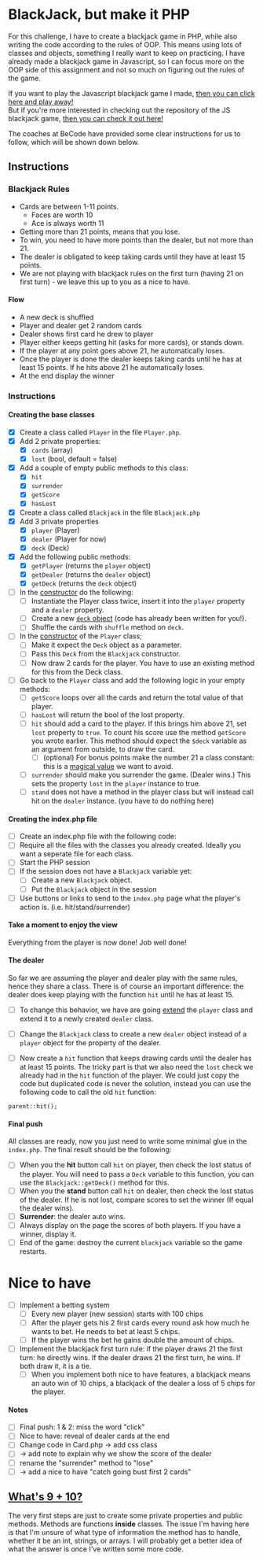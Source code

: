 # BlackJack, but make it PHP
For this challenge, I have to create a blackjack game in PHP, while also writing the code according to the rules of OOP.
This means using lots of classes and objects, something I really want to keep on practicing.
I have already made a blackjack game in Javascript, so I can focus more on the OOP side of this assignment and not so much on figuring out the rules of the game.

If you want to play the Javascript blackjack game I made, [then you can click here and play away!](https://besartelezi.github.io/js-21-card-game/) <br>
But if you're more interested in checking out the repository of the JS blackjack game, [then you can check it out here!](https://github.com/besartelezi/js-21-card-game)

The coaches at BeCode have provided some clear instructions for us to follow, which will be shown down below.

## Instructions

### Blackjack Rules
- Cards are between 1-11 points.
    - Faces are worth 10
    - Ace is always worth 11
- Getting more than 21 points, means that you lose.
- To win, you need to have more points than the dealer, but not more than 21.
- The dealer is obligated to keep taking cards until they have at least 15 points.
- We are not playing with blackjack rules on the first turn (having 21 on first turn) - we leave this up to you as a nice to have.

#### Flow
- A new deck is shuffled
- Player and dealer get 2 random cards
- Dealer shows first card he drew to player
- Player either keeps getting hit (asks for more cards), or stands down.
- If the player at any point goes above 21, he automatically loses.
- Once the player is done the dealer keeps taking cards until he has at least 15 points. If he hits above 21 he automatically loses.
- At the end display the winner

### Instructions
#### Creating the base classes
- [x] Create a class called `Player` in the file `Player.php`.
- [x] Add 2 private properties:
  - [x] `cards` (array)
  - [x] `lost` (bool, default = false)
- [x] Add a couple of empty public methods to this class:
  - [x]  `hit`
  - [x]  `surrender`
  - [x]  `getScore`
  - [x]  `hasLost`
- [x] Create a class called `Blackjack` in the file `Blackjack.php`
- [x] Add 3 private properties
  - [x]  `player` (Player)
  - [x]  `dealer` (Player for now)
  - [x]  `deck`  (Deck)
- [x] Add the following public methods:
  - [x]  `getPlayer` (returns the `player` object)
  - [x]  `getDealer` (returns the `dealer` object)
  - [x]  `getDeck` (returns the `deck` object)
- [ ] In the [constructor](https://www.php.net/manual/en/language.oop5.decon.php) do the following:
  - [ ]  Instantiate the Player class twice, insert it into the `player` property and a `dealer` property.
  - [ ]  Create a new [`deck` object](code/Deck.php) (code has already been written for you!).
  - [ ]  Shuffle the cards with `shuffle` method on `deck`.
- [ ] In the [constructor](https://www.php.net/manual/en/language.oop5.decon.php) of the `Player` class;
  - [ ]  Make it expect the `Deck` object as a parameter.
  - [ ]  Pass this `Deck` from the `Blackjack` constructor.
  - [ ]  Now draw 2 cards for the player. You have to use an existing method for this from the Deck class.
- [ ] Go back to the `Player` class and add the following logic in your empty methods:
  - [ ]  `getScore` loops over all the cards and return the total value of that player.
  - [ ]  `hasLost` will return the bool of the lost property.
  - [ ]  `hit` should add a card to the player. If this brings him above 21, set `lost` property to `true`. To count his score use the method `getScore` you wrote earlier. This method should expect the `$deck` variable as an argument from outside, to draw the card.
     - [ ]  (optional) For bonus points make the number 21 a class constant: this is a [magical value](https://stackoverflow.com/questions/47882/what-is-a-magic-number-and-why-is-it-bad) we want to avoid.
  - [ ]  `surrender` should make you surrender the game. (Dealer wins.)
    This sets the property `lost` in the `player` instance to true.
  - [ ]  `stand` does not have a method in the player class but will instead call hit on the `dealer` instance. (you have to do nothing here)

#### Creating the index.php  file

- [ ]  Create an index.php file with the following code:
  - [ ]  Require all the files with the classes you already created. Ideally you want a seperate file for each class.
  - [ ]  Start the PHP session
  - [ ]  If the session does not have a `Blackjack` variable yet:
     - [ ]   Create a new `Blackjack` object.
     - [ ]  Put the `Blackjack` object in the session
  - [ ]  Use buttons or links to send to the `index.php` page what the player's action is. (i.e. hit/stand/surrender)

#### Take a moment to enjoy the view
Everything from the player is now done! Job well done!

#### The dealer
So far we are assuming the player and dealer play with the same rules, hence they share a class. There is of course an important difference: the dealer does keep playing with the function `hit` until he has at least 15.

- [ ] To change this behavior, we have are going [extend](https://www.php.net/manual/en/language.oop5.inheritance.php) the `player` class and extend it to a newly created `dealer` class.

- [ ] Change the `Blackjack` class to create a new `dealer` object instead of a `player` object for the property of the dealer.

- [ ] Now create a `hit` function that keeps drawing cards until the dealer has at least 15 points. The tricky part is that we also need the `lost` check we already had in the `hit` function of the player. We could just copy the code but duplicated code is never the solution, instead you can use the following code to call the old `hit` function:

```parent::hit();```

#### Final push
All classes are ready, now you just need to write some minimal glue in the `index.php`. The final result should be the following:

- [ ] When you the **hit** button call `hit` on player, then check the lost status of the player.
   You will need to pass a `Deck` variable to this function, you can use the `Blackjack::getDeck()` method for this.
- [ ] When you the **stand** button call `hit` on dealer, then check the lost status of the dealer. If he is not lost, compare scores to set the winner (If equal the dealer wins).
- [ ] **Surrender**: the dealer auto wins.
- [ ] Always display on the page the scores of both players. If you have a winner, display it.
- [ ] End of the game: destroy the current `blackjack` variable so the game restarts.

# Nice to have
- [ ] Implement a betting system
    - [ ] Every new player (new session) starts with 100 chips
    - [ ] After the player gets his 2 first cards every round ask how much he wants to bet. He needs to bet at least 5 chips.
    - [ ] If the player wins the bet he gains double the amount of chips.
- [ ] Implement the blackjack first turn rule: if the player draws 21 the first turn: he directly wins. If the dealer draws 21 the first turn, he wins. If both draw it, it is a tie. 
    - [ ] When you implement both nice to have features, a blackjack means an auto win of 10 chips, a blackjack of the dealer a loss of 5 chips for the player.
    
#### Notes
- [ ] Final push: 1 & 2: miss the word "click"
- [ ] Nice to have: reveal of dealer cards at the end
- [ ] Change code in Card.php -> add css class
- [ ] -> add note to explain why we show the score of the dealer
- [ ] rename the "surrender" method to "lose"
- [ ] -> add a nice to have "catch going bust first 2 cards"

## [What's 9 + 10?](https://www.youtube.com/shorts/_MX-g3ErZA0)
The very first steps are just to create some private properties and public methods.
Methods are functions **inside** classes.
The issue I'm having here is that I'm unsure of what type of information the method has to handle, whether it be an int, strings, or arrays.
I will probably get a better idea of what the answer is once I've written some more code.

